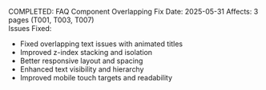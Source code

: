 COMPLETED: FAQ Component Overlapping Fix
Date: 2025-05-31
Affects: 3 pages (T001, T003, T007)  
Issues Fixed:
- Fixed overlapping text issues with animated titles
- Improved z-index stacking and isolation
- Better responsive layout and spacing
- Enhanced text visibility and hierarchy
- Improved mobile touch targets and readability